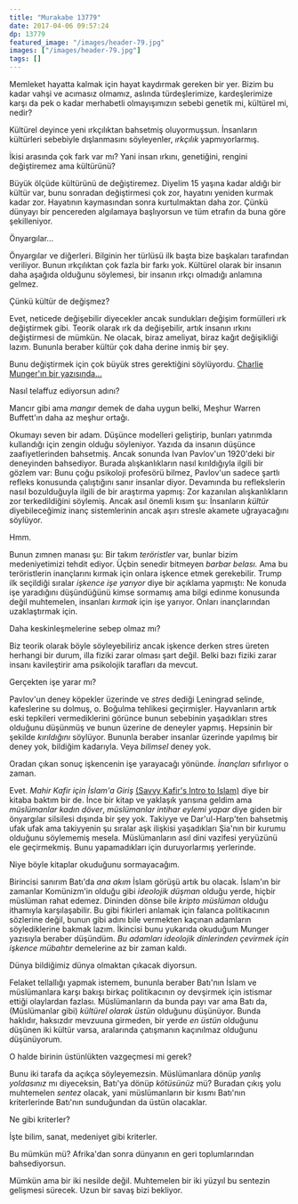 ```yaml
---
title: "Murakabe 13779"
date: 2017-04-06 09:57:24
dp: 13779
featured_image: "/images/header-79.jpg"
images: ["/images/header-79.jpg"]
tags: []
---
```




Memleket hayatta kalmak için hayat kaydırmak gereken bir yer. Bizim bu kadar
vahşi ve acımasız olmamız, aslında türdeşlerimize, kardeşlerimize karşı da pek o
kadar merhabetli olmayışımızın sebebi genetik mi, kültürel mi, nedir?

Kültürel deyince yeni ırkçılıktan bahsetmiş oluyormuşsun. İnsanların kültürleri
sebebiyle dışlanmasını söyleyenler, *ırkçılık* yapmıyorlarmış.

İkisi arasında çok fark var mı? Yani insan ırkını, genetiğini, rengini
değiştiremez ama kültürünü?

Büyük ölçüde kültürünü de değiştiremez. Diyelim 15 yaşına kadar aldığı bir
kültür var, bunu sonradan değiştirmesi çok zor, hayatını yeniden kurmak kadar
zor. Hayatının kaymasından sonra kurtulmaktan daha zor. Çünkü dünyayı bir
pencereden algılamaya başlıyorsun ve tüm etrafın da buna göre şekilleniyor.

Önyargılar...

Önyargılar ve diğerleri. Bilginin her türlüsü ilk başta bize başkaları
tarafından veriliyor. Bunun ırkçılıktan çok fazla bir farkı yok. Kültürel olarak
bir insanın daha aşağıda olduğunu söylemesi, bir insanın ırkçı olmadığı
anlamına gelmez.

Çünkü kültür de değişmez?

Evet, neticede değişebilir diyecekler ancak sundukları değişim formülleri ırk
değiştirmek gibi. Teorik olarak ırk da değişebilir, artık insanın ırkını
değiştirmesi de mümkün. Ne olacak, biraz ameliyat, biraz kağıt değişikliği
lazım. Bununla beraber kültür çok daha derine inmiş bir şey.

Bunu değiştirmek için çok büyük stres gerektiğini söylüyordu. [Charlie Munger'ın
bir yazısında...][munger]

Nasıl telaffuz ediyorsun adını?

Mancır gibi ama *mangır* demek de daha uygun belki, Meşhur Warren Buffett'ın
daha az meşhur ortağı.

Okumayı seven bir adam. Düşünce modelleri geliştirip, bunları yatırımda
kullandığı için zengin olduğu söyleniyor. Yazıda da insanın düşünce
zaafiyetlerinden bahsetmiş. Ancak sonunda Ivan Pavlov'un 1920'deki bir
deneyinden bahsediyor. Burada alışkanlıkların nasıl kırıldığıyla ilgili bir
gözlem var: Bunu çoğu psikoloji profesörü bilmez, Pavlov'un sadece şartlı
refleks konusunda çalıştığını sanır insanlar diyor. Devamında bu reflekslerin
nasıl bozulduğuyla ilgili de bir araştırma yapmış: Zor kazanılan alışkanlıkların
zor terkedildiğini söylemiş. Ancak asıl önemli kısım şu: İnsanların *kültür*
diyebileceğimiz inanç sistemlerinin ancak aşırı stresle akamete uğrayacağını
söylüyor.

Hmm. 

Bunun zımnen manası şu: Bir takım *teröristler* var, bunlar bizim medeniyetimizi
tehdit ediyor. Üçbin senedir bitmeyen *barbar belası.* Ama bu teröristlerin
inançlarını kırmak için onlara işkence etmek gerekebilir. Trump ilk seçildiği
sıralar *işkence işe yarıyor* diye bir açıklama yapmıştı: Ne konuda işe
yaradığını düşündüğünü kimse sormamış ama bilgi edinme konusunda değil
muhtemelen, insanları *kırmak* için işe yarıyor. Onları inançlarından
uzaklaştırmak için.

Daha keskinleşmelerine sebep olmaz mı?

Biz teorik olarak böyle söyleyebiliriz ancak işkence derken stres üreten
herhangi bir durum, illa fiziki zarar olması şart değil. Belki bazı fiziki zarar
insanı kavileştirir ama psikolojik tarafları da mevcut.

Gerçekten işe yarar mı? 

Pavlov'un deney köpekler üzerinde ve *stres* dediği Leningrad selinde,
kafeslerine su dolmuş, o. Boğulma tehlikesi geçirmişler. Hayvanların artık eski
tepkileri vermediklerini görünce bunun sebebinin yaşadıkları stres olduğunu
düşünmüş ve bunun üzerine de deneyler yapmış. Hepsinin bir şekilde *kırıldığını*
söylüyor. Bununla beraber insanlar üzerinde yapılmış bir deney yok, bildiğim
kadarıyla. Veya *bilimsel* deney yok. 

Oradan çıkan sonuç işkencenin işe yarayacağı yönünde. *İnançları* sıfırlıyor o
zaman. 

Evet. *Mahir Kafir için İslam'a Giriş* [(Savvy Kafir's Intro to Islam)][savvy]
diye bir kitaba baktım bir de. İnce bir kitap ve yaklaşık yarısına geldim ama
*müslümanlar kadın döver*, *müslümanlar intihar eylemi yapar* diye giden bir
önyargılar silsilesi dışında bir şey yok. Takiyye ve Dar'ul-Harp'ten bahsetmiş
ufak ufak ama takiyyenin şu sıralar aşk ilişkisi yaşadıkları Şia'nın bir kurumu
olduğunu söylememiş mesela. Müslümanların asıl dini vazifesi yeryüzünü ele
geçirmekmiş. Bunu yapamadıkları için duruyorlarmış yerlerinde. 

Niye böyle kitaplar okuduğunu sormayacağım. 

Birincisi sanırım Batı'da *ana akım* İslam görüşü artık bu olacak. İslam'ın bir
zamanlar Komünizm'in olduğu gibi *ideolojik düşman* olduğu yerde, hiçbir
müslüman rahat edemez. Dininden dönse bile *kripto müslüman* olduğu ithamıyla
karşılaşabilir. Bu gibi fikirleri anlamak için falanca politikacının sözlerine
değil, bunun gibi adını bile vermekten kaçınan adamların söylediklerine bakmak
lazım. İkincisi bunu yukarıda okuduğum Munger yazısıyla beraber düşündüm. *Bu
adamları ideolojik dinlerinden çevirmek için işkence mübahtır* demelerine az bir
zaman kaldı. 

Dünya bildiğimiz dünya olmaktan çıkacak diyorsun. 

Felaket tellallığı yapmak istemem, bununla beraber Batı'nın İslam ve
müslümanlara karşı bakışı birkaç politikacının oy devşirmek için istismar ettiği
olaylardan fazlası. Müslümanların da bunda payı var ama Batı da, (Müslümanlar
gibi) *kültürel olarak üstün* olduğunu düşünüyor. Bunda haklıdır, haksızdır
mevzuuna girmeden, bir yerde *en üstün* olduğunu düşünen iki kültür varsa,
aralarında çatışmanın kaçınılmaz olduğunu düşünüyorum. 

O halde birinin üstünlükten vazgeçmesi mi gerek?

Bunu iki tarafa da açıkça söyleyemezsin. Müslümanlara dönüp *yanlış yoldasınız*
mı diyeceksin, Batı'ya dönüp *kötüsünüz* mü? Buradan çıkış yolu muhtemelen
*sentez* olacak, yani müslümanların bir kısmı Batı'nın kriterlerinde Batı'nın
sunduğundan da üstün olacaklar. 

Ne gibi kriterler?

İşte bilim, sanat, medeniyet gibi kriterler. 

Bu mümkün mü? Afrika'dan sonra dünyanın en geri toplumlarından bahsediyorsun. 

Mümkün ama bir iki nesilde değil. Muhtemelen bir iki yüzyıl bu sentezin
gelişmesi sürecek. Uzun bir savaş bizi bekliyor. 

[savvy]: https://www.amazon.com/Savvy-Kafirs-Intro-Islam-Progressives-ebook/dp/B00ZK84UEE
[munger]: https://www.farnamstreetblog.com/2017/02/charlie-munger-wisdom/

